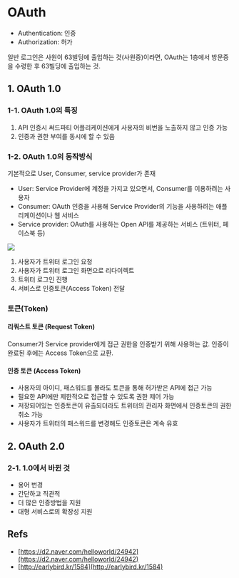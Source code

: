 # OAuth

* Authentication: 인증
* Authorization: 허가

일반 로그인은 사원이 63빌딩에 출입하는 것\(사원증\)이라면, OAuth는 1층에서 방문증을 수령한 후 63빌딩에 출입하는 것.

## 1. OAuth 1.0

### 1-1. OAuth 1.0의 특징

1. API 인증시 써드파티 어플리케이션에게 사용자의 비번을 노출하지 않고 인증 가능
2. 인증과 권한 부여를 동시에 할 수 있음

### 1-2. OAuth 1.0의 동작방식

기본적으로 User, Consumer, service provider가 존재

* User: Service Provider에 계정을 가지고 있으면서, Consumer를 이용하려는 사용자
* Consumer: OAuth 인증을 사용해 Service Provider의 기능을 사용하려는 애플리케이션이나 웹 서비스
* Service provider: OAuth를 사용하는 Open API를 제공하는 서비스 \(트위터, 페이스북 등\)

![](https://swalloow.github.io/assets/images/oauth1_triangle.png)

1. 사용자가 트위터 로그인 요청
2. 사용자가 트위터 로그인 화면으로 리다이렉트
3. 트위터 로그인 진행
4. 서비스로 인증토큰\(Access Token\) 전달

### 토큰\(Token\)

#### 리쿼스트 토큰 \(Request Token\)

Consumer가 Service provider에게 접근 권한을 인증받기 위해 사용하는 값. 인증이 완료된 후에는 Access Token으로 교환.

#### 인증 토큰 \(Access Token\)

* 사용자의 아이디, 패스워드를 몰라도 토큰을 통해 허가받은 API에 접근 가능
* 필요한 API에만 제한적으로 접근할 수 있도록 권한 제어 가능
* 저장되어있는 인증토큰이 유출되더라도 트위터의 관리자 화면에서 인증토큰의 권한 취소 가능
* 사용자가 트위터의 패스워드를 변경해도 인증토큰은 계속 유효

## 2. OAuth 2.0

### 2-1. 1.0에서 바뀐 것

* 용어 번경
* 간단하고 직관적
* 더 많은 인증방법을 지원
* 대형 서비스로의 확장성 지원

## Refs

* [https://d2.naver.com/helloworld/24942](https://d2.naver.com/helloworld/24942)
* [http://earlybird.kr/1584](http://earlybird.kr/1584)

